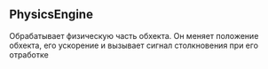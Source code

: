 ## PhysicsEngine

Обрабатывает физическую часть обхекта. Он меняет положение обхекта, его ускорение и вызывает сигнал столкновения при его отработке